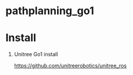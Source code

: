 # pathplanning_go1

# Install
1. Unitree Go1 install

    https://github.com/unitreerobotics/unitree_ros
